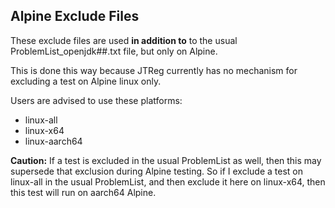 ## Alpine Exclude Files

These exclude files are used **in addition to** to the usual ProblemList_openjdk##.txt file, but only on Alpine.

This is done this way because JTReg currently has no mechanism for excluding a test on Alpine linux only.

Users are advised to use these platforms:

- linux-all
- linux-x64
- linux-aarch64

**Caution:** If a test is excluded in the usual ProblemList as well, then this may supersede that exclusion during Alpine testing.
So if I exclude a test on linux-all in the usual ProblemList, and then exclude it here on linux-x64, then this test will run on aarch64 Alpine.